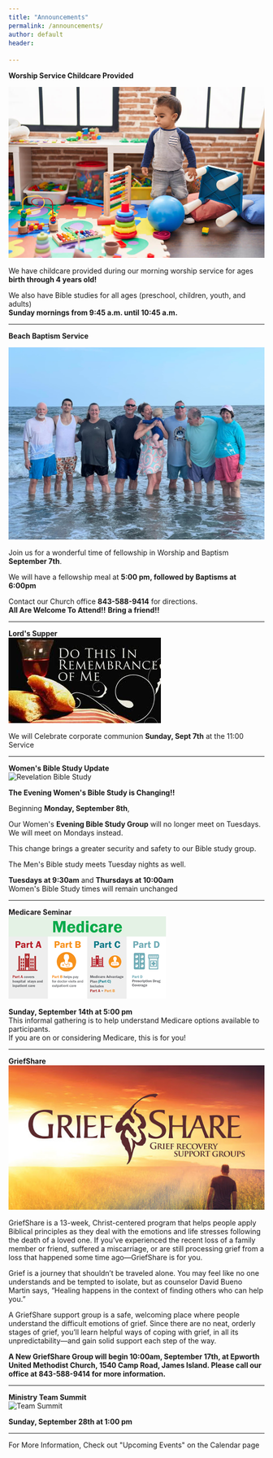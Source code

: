 ```yaml
---
title: "Announcements"
permalink: /announcements/
author: default
header:

---
```




**Worship Service Childcare Provided**    

![Alt text](/assets/images/Childcare%20picture.jpeg)

  

We have childcare provided during our morning worship service for ages **birth through 4 years old!** 

We also have Bible studies for all ages (preschool, children, youth, and adults)  
 **Sunday mornings from 9:45 a.m. until 10:45 a.m.**      
<hr>
 

**Beach Baptism Service**   

![Alt text](/assets/images/Beach%20Baptism%20Picture.jpg)  

 


Join us for a wonderful time of fellowship in Worship and Baptism **September 7th**.    

We will have a fellowship meal at **5:00 pm, followed by Baptisms at 6:00pm**  

Contact our Church office **843-588-9414** for directions.   
**All Are Welcome To Attend!!**
**Bring a friend!!**  
<hr>  


**Lord's Supper**    
![Alt text](/assets/images/Lord's%20Supper%20Picture.jpg)  

We will Celebrate corporate communion **Sunday, Sept 7th** at the 11:00 Service  
<hr>  

**Women's Bible Study Update**  
<img width="2000" height="1125" alt="Revelation Bible Study" src="https://github.com/user-attachments/assets/c1a2d7e2-f741-45a4-a5e2-164990a1f314" />

 
**The Evening Women's Bible Study is Changing!!**    

Beginning **Monday, September 8th**,   

Our Women's **Evening Bible Study Group** will no longer meet on Tuesdays.   
We will meet on Mondays instead.  

This change brings a greater security and safety to our Bible study group.    

The Men's Bible study meets Tuesday nights as well. 

**Tuesdays at 9:30am** and **Thursdays at 10:00am**   
Women's Bible Study times will remain unchanged




  <hr>    

  **Medicare Seminar**   
  ![Alt text](/assets/images/Medicare%20Picture.png)  
  
  **Sunday, September 14th at 5:00 pm**  
  This informal gathering is to help understand Medicare options available to participants.  
  If you are on or considering Medicare, this is for you!  
  <hr>    

 **GriefShare**    
 ![Alt text](/assets/images/GriefShare%20Picture.jpg)  
 
GriefShare is a 13-week, Christ-centered program that helps people apply Biblical principles as they deal with the emotions and life stresses following the death of a loved one. If you’ve experienced the recent loss of a family member or friend, suffered a miscarriage, or are still processing grief from a loss that happened some time ago—GriefShare is for you.   
    
Grief is a journey that shouldn’t be traveled alone. You may feel like no one understands and be tempted to isolate, but as counselor David Bueno Martin says, “Healing happens in the context of finding others who can help you.”  

A GriefShare support group is a safe, welcoming place where people understand the difficult emotions of grief. Since there are no neat, orderly stages of grief, you’ll learn helpful ways of coping with grief, in all its unpredictability—and gain solid support each step of the way.  

**A New GriefShare Group will begin 10:00am, September 17th, at Epworth United Methodist Church, 1540 Camp Road, James Island.
Please call our office at 843-588-9414 for more information.**  
<hr>  


  **Ministry Team Summit**    
  ![Team Summit](https://github.com/user-attachments/assets/c3dff9e7-7504-419c-b31e-0e79a6dd4807)


  **Sunday, September 28th at 1:00 pm**  
  <hr>  
  
  For More Information, Check out "Upcoming Events" on the Calendar page

